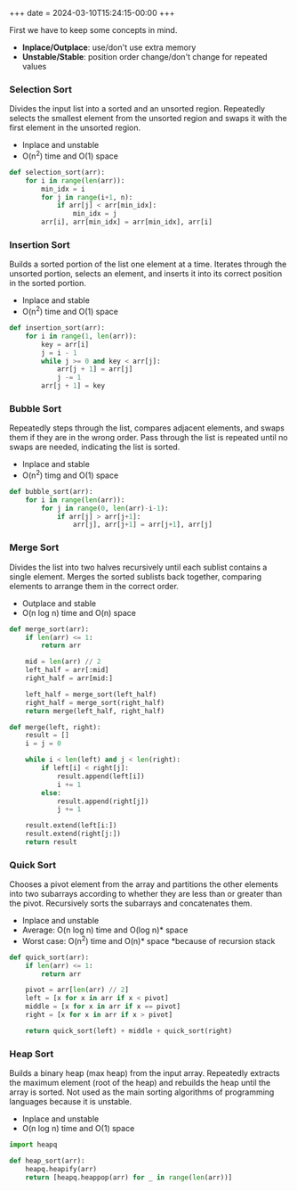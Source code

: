 +++
date = 2024-03-10T15:24:15-00:00
+++

First we have to keep some concepts in mind.

- **Inplace/Outplace**: use/don't use extra memory
- **Unstable/Stable**: position order change/don't change for repeated values

### Selection Sort

Divides the input list into a sorted and an unsorted region. Repeatedly selects the smallest element from the unsorted region and swaps it with the first element in the unsorted region.

- Inplace and unstable
- O(n<sup>2</sup>) time and O(1) space

```python
def selection_sort(arr):
    for i in range(len(arr)):
        min_idx = i
        for j in range(i+1, n):
            if arr[j] < arr[min_idx]:
                min_idx = j
        arr[i], arr[min_idx] = arr[min_idx], arr[i]
```

### Insertion Sort

Builds a sorted portion of the list one element at a time. Iterates through the unsorted portion, selects an element, and inserts it into its correct position in the sorted portion.

- Inplace and stable
- O(n<sup>2</sup>) time and O(1) space

```python
def insertion_sort(arr):
    for i in range(1, len(arr)):
        key = arr[i]
        j = i - 1
        while j >= 0 and key < arr[j]:
            arr[j + 1] = arr[j]
            j -= 1
        arr[j + 1] = key
```

### Bubble Sort

Repeatedly steps through the list, compares adjacent elements, and swaps them if they are in the wrong order. Pass through the list is repeated until no swaps are needed, indicating the list is sorted.

- Inplace and stable
- O(n<sup>2</sup>) timg and O(1) space

```python
def bubble_sort(arr):
    for i in range(len(arr)):
        for j in range(0, len(arr)-i-1):
            if arr[j] > arr[j+1]:
                arr[j], arr[j+1] = arr[j+1], arr[j]
```

### Merge Sort

Divides the list into two halves recursively until each sublist contains a single element. Merges the sorted sublists back together, comparing elements to arrange them in the correct order.

- Outplace and stable
- O(n log n) time and O(n) space

```python
def merge_sort(arr):
    if len(arr) <= 1:
        return arr

    mid = len(arr) // 2
    left_half = arr[:mid]
    right_half = arr[mid:]

    left_half = merge_sort(left_half)
    right_half = merge_sort(right_half)
    return merge(left_half, right_half)

def merge(left, right):
    result = []
    i = j = 0

    while i < len(left) and j < len(right):
        if left[i] < right[j]:
            result.append(left[i])
            i += 1
        else:
            result.append(right[j])
            j += 1

    result.extend(left[i:])
    result.extend(right[j:])
    return result
```

### Quick Sort

Chooses a pivot element from the array and partitions the other elements into two subarrays according to whether they are less than or greater than the pivot. Recursively sorts the subarrays and concatenates them.

- Inplace and unstable
- Average: O(n log n) time and O(log n)\* space
- Worst case: O(n<sup>2</sup>) time and O(n)* space
  *because of recursion stack

```python
def quick_sort(arr):
    if len(arr) <= 1:
        return arr

    pivot = arr[len(arr) // 2]
    left = [x for x in arr if x < pivot]
    middle = [x for x in arr if x == pivot]
    right = [x for x in arr if x > pivot]

    return quick_sort(left) + middle + quick_sort(right)
```

### Heap Sort

Builds a binary heap (max heap) from the input array. Repeatedly extracts the maximum element (root of the heap) and rebuilds the heap until the array is sorted. Not used as the main sorting algorithms of programming languages because it is unstable.

- Inplace and unstable
- O(n log n) time and O(1) space

```python
import heapq

def heap_sort(arr):
    heapq.heapify(arr)
    return [heapq.heappop(arr) for _ in range(len(arr))]
```
